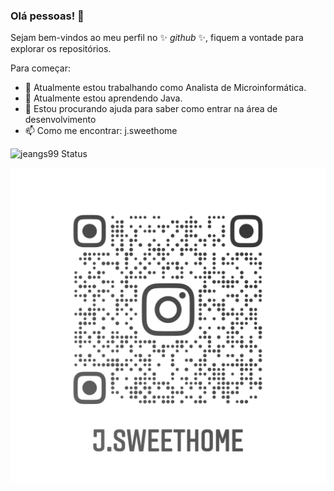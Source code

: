 ### Olá pessoas! 👋


Sejam bem-vindos ao meu perfil no ✨ _github_ ✨, fiquem a vontade para explorar os repositórios.

Para começar:

- 🔭 Atualmente estou trabalhando como Analista de Microinformática.
- 🌱 Atualmente estou aprendendo Java.
- 🤔 Estou procurando ajuda para saber como entrar na área de desenvolvimento
- 📫 Como me encontrar: j.sweethome

![jeangs99 Status](https://github-readme-stats.vercel.app/api?username=jeangs99&show_icons=true)

![insta](j.sweethome_nametag.png)
